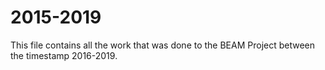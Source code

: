 # 2015-2019
This file contains all the work that was done to the BEAM Project between the timestamp 2016-2019.
